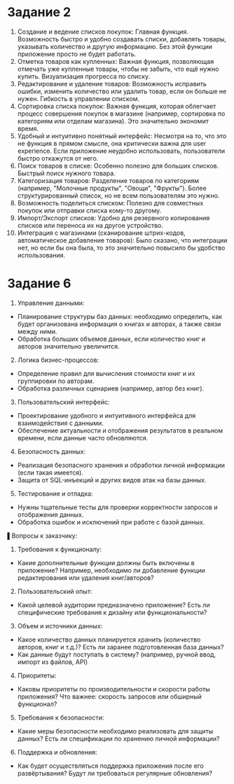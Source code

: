 # Задание 2

1. Создание и ведение списков покупок: Главная функция. Возможность быстро и удобно создавать списки, добавлять товары, указывать количество и другую информацию. Без этой функции приложение просто не будет работать.
2. Отметка товаров как купленных: Важная функция, позволяющая отмечать уже купленные товары, чтобы не забыть, что ещё нужно купить. Визуализация прогресса по списку.
3. Редактирование и удаление товаров: Возможность исправить ошибки, изменить количество или удалить товар, если он больше не нужен. Гибкость в управлении списком.
4. Сортировка списка покупок: Важная функция, которая облегчает процесс совершения покупок в магазине (например, сортировка по категориям или отделам магазина). Это значительно экономит время.
5. Удобный и интуитивно понятный интерфейс: Несмотря на то, что это не функция в прямом смысле, она критически важна для user experience. Если приложение неудобно использовать, пользователи быстро откажутся от него.
6. Поиск товаров в списке: Особенно полезно для больших списков. Быстрый поиск нужного товара.
7. Категоризация товаров: Разделение товаров по категориям (например, "Молочные продукты", "Овощи", "Фрукты"). Более структурированный список, но не всем пользователям это нужно.
8. Возможность поделиться списком: Полезно для совместных покупок или отправки списка кому-то другому.
9. Импорт/Экспорт списков: Удобно для резервного копирования списков или переноса их на другое устройство.
10. Интеграция с магазинами (сканирование штрих-кодов, автоматическое добавление товаров): Было сказано, что интеграции нет, но если бы она была, то это значительно повысило бы удобство использования.

# Задание 6

1. Управление данными:
  - Планирование структуры баз данных: необходимо определить, как будет организована информация о книгах и авторах, а также связи между ними.
  - Обработка больших объемов данных, если количество книг и авторов значительно увеличится.

2. Логика бизнес-процессов:
  - Определение правил для вычисления стоимости книг и их группировки по авторам.
  - Обработка различных сценариев (например, автор без книг).

3. Пользовательский интерфейс:
  - Проектирование удобного и интуитивного интерфейса для взаимодействия с данными.
  - Обеспечение актуальности и отображения результатов в реальном времени, если данные часто обновляются.

4. Безопасность данных:
  - Реализация безопасного хранения и обработки личной информации (если такая имеется).
  - Защита от SQL-инъекций и других видов атак на базы данных.

5. Тестирование и отладка:
  - Нужны тщательные тесты для проверки корректности запросов и отображения данных.
  - Обработка ошибок и исключений при работе с базой данных.

▌Вопросы к заказчику:

1. Требования к функционалу:
  - Какие дополнительные функции должны быть включены в приложение? Например, необходимо ли добавление функции редактирования или удаления книг/авторов?

2. Пользовательский опыт:
  - Какой целевой аудитории предназначено приложение? Есть ли специфические требования к дизайну или функциональности?

3. Объем и источники данных:
  - Какое количество данных планируется хранить (количество авторов, книг и т.д.)? Есть ли заранее подготовленная база данных?
  - Как данные будут поступать в систему? (например, ручной ввод, импорт из файлов, API)

4. Приоритеты:
  - Каковы приоритеты по производительности и скорости работы приложения? Что важнее: скорость запросов или обширный функционал?

5. Требования к безопасности:
  - Какие меры безопасности необходимо реализовать для защиты данных? Есть ли спецификации по хранению личной информации?

6. Поддержка и обновления:
  - Как будет осуществляться поддержка приложения после его развёртывания? Будут ли требоваться регулярные обновления?
